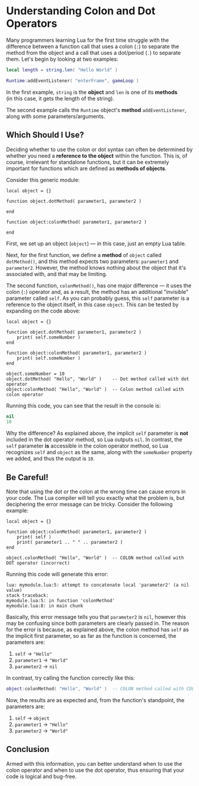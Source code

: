 # Understanding Colon and Dot Operators

Many programmers learning Lua for the first time struggle with the difference between a function call that uses a colon (`:`) to separate the method from the object and a call that uses a dot/period (`.`) to separate them. Let's begin by looking at two examples:

``````lua
local length = string.len( "Hello World" )
``````

``````lua
Runtime:addEventListener( "enterFrame", gameLoop )
``````

In the first example, `string` is the __object__ and `len` is one of its __methods__ (in&nbsp;this case, it gets the length of the&nbsp;string).

The second example calls the `Runtime` object's __method__ `addEventListener`, along with some parameters/arguments.


## Which Should I Use?

Deciding whether to use the colon or dot syntax can often be determined by whether you need a __reference&nbsp;to&nbsp;the&nbsp;object__ within the function. This is, of course, irrelevant for standalone functions, but it can be extremely important for functions which are defined as __methods&nbsp;of&nbsp;objects__.

Consider this generic module:

``````{ brush="lua" gutter="true" first-line="1" }
local object = {}

function object.dotMethod( parameter1, parameter2 )

end

function object:colonMethod( parameter1, parameter2 )

end
``````

First, we set up an object (`object`)&nbsp;&mdash; in this case, just an empty Lua table.

Next, for the first function, we define a __method__ of `object` called `dotMethod()`, and this method expects two parameters: `parameter1` and `parameter2`. However, the method knows nothing about the object that it's associated with, and that may be limiting.

The second function, `colonMethod()`, has one major difference&nbsp;&mdash; it uses the colon (`:`) operator and, as a result, the method has an additional "invisible" parameter called `self`. As you can probably guess, this `self` parameter is a reference to the object itself, in this case `object`. This can be tested by expanding on the code above:

``````{ brush="lua" gutter="true" first-line="1" }
local object = {}

function object.dotMethod( parameter1, parameter2 )
	print( self.someNumber )
end

function object:colonMethod( parameter1, parameter2 )
	print( self.someNumber )
end

object.someNumber = 10
object.dotMethod( "Hello", "World" )    -- Dot method called with dot operator
object:colonMethod( "Hello", "World" )  -- Colon method called with colon operator
``````

Running this code, you can see that the result in the console is:

``````lua
nil
10
``````

Why the difference? As explained above, the implicit `self` parameter is __not__ included in the dot operator method, so Lua outputs `nil`. In contrast, the `self` parameter __is__ accessible in the colon operator method, so Lua recognizes `self` and `object` as the same, along with the `someNumber` property we added, and thus the output is `10`.

<!---

Alternatively, you could rewrite the `dotOperator()` function to accept an additional parameter named `self` and then pass in the `object` reference as that parameter:

``````lua
local object = {}

function object.dotMethod( self, parameter1, parameter2 )  -- Add "self" as additional first parameter
	print( self.someNumber )
end

object.someNumber = 10
object.dotMethod( object, "Hello", "World" )  -- Pass "object" as first parameter
``````

This code will now output `10`, but it requires additional code which can simply be omitted by using the colon operator method.

-->


## Be Careful!

Note that using the dot or the colon at the wrong time can cause errors in your code. The Lua compiler will tell you exactly what the problem is, but deciphering the error message can be tricky. Consider the following example:

``````{ brush="lua" gutter="true" first-line="1" }
local object = {}

function object:colonMethod( parameter1, parameter2 )
	print( self )
	print( parameter1 .. " " .. parameter2 )
end

object.colonMethod( "Hello", "World" )  -- COLON method called with DOT operator (incorrect)
``````

Running this code will generate this error:

``````
lua: mymodule.lua:5: attempt to concatenate local 'parameter2' (a nil value)
stack traceback:
mymodule.lua:5: in function 'colonMethod'
mymodule.lua:8: in main chunk
``````

Basically, this error message tells you that `parameter2` is `nil`, however this may be confusing since both parameters are clearly passed in. The reason for the error is because, as explained above, the colon method has `self` as the implicit first parameter, so as far as the function is concerned, the parameters are:

1. `self` &rarr; `"Hello"`
2. `parameter1` &rarr; `"World"`
3. `parameter2` &rarr; `nil`

In contrast, try calling the function correctly like this:

``````lua
object:colonMethod( "Hello", "World" )  -- COLON method called with COLON operator (correct)
``````

Now, the results are as expected and, from the function's standpoint, the parameters are:

1. `self` &rarr; `object`
2. `parameter1` &rarr; `"Hello"`
3. `parameter2` &rarr; `"World"`


## Conclusion

Armed with this information, you can better understand when to use the colon operator and when to use the dot operator, thus ensuring that your code is logical and <nobr>bug-free</nobr>.
